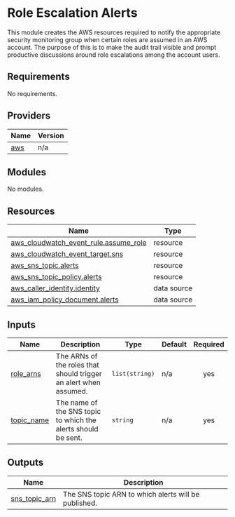 # Role Escalation Alerts

This module creates the AWS resources required to notify the appropriate security monitoring group when certain roles are assumed in an AWS account. The purpose of this is to make the audit trail visible and prompt productive discussions around role escalations among the account users.

<!-- BEGIN_TF_DOCS -->
## Requirements

No requirements.

## Providers

| Name | Version |
|------|---------|
| <a name="provider_aws"></a> [aws](#provider\_aws) | n/a |

## Modules

No modules.

## Resources

| Name | Type |
|------|------|
| [aws_cloudwatch_event_rule.assume_role](https://registry.terraform.io/providers/hashicorp/aws/latest/docs/resources/cloudwatch_event_rule) | resource |
| [aws_cloudwatch_event_target.sns](https://registry.terraform.io/providers/hashicorp/aws/latest/docs/resources/cloudwatch_event_target) | resource |
| [aws_sns_topic.alerts](https://registry.terraform.io/providers/hashicorp/aws/latest/docs/resources/sns_topic) | resource |
| [aws_sns_topic_policy.alerts](https://registry.terraform.io/providers/hashicorp/aws/latest/docs/resources/sns_topic_policy) | resource |
| [aws_caller_identity.identity](https://registry.terraform.io/providers/hashicorp/aws/latest/docs/data-sources/caller_identity) | data source |
| [aws_iam_policy_document.alerts](https://registry.terraform.io/providers/hashicorp/aws/latest/docs/data-sources/iam_policy_document) | data source |

## Inputs

| Name | Description | Type | Default | Required |
|------|-------------|------|---------|:--------:|
| <a name="input_role_arns"></a> [role\_arns](#input\_role\_arns) | The ARNs of the roles that should trigger an alert when assumed. | `list(string)` | n/a | yes |
| <a name="input_topic_name"></a> [topic\_name](#input\_topic\_name) | The name of the SNS topic to which the alerts should be sent. | `string` | n/a | yes |

## Outputs

| Name | Description |
|------|-------------|
| <a name="output_sns_topic_arn"></a> [sns\_topic\_arn](#output\_sns\_topic\_arn) | The SNS topic ARN to which alerts will be published. |
<!-- END_TF_DOCS -->
